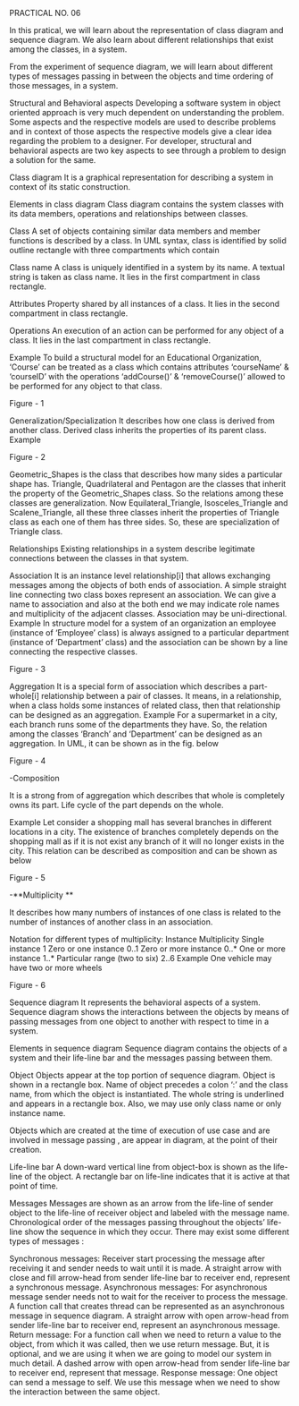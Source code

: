 PRACTICAL NO. 06

In this pratical, we will learn about the representation of class diagram and sequence diagram. We also learn about different relationships that exist among the classes, in a system.

From the experiment of sequence diagram, we will learn about different types of messages passing in between the objects and time ordering of those messages, in a system.

Structural and Behavioral aspects
Developing a software system in object oriented approach is very much dependent on understanding the problem. Some aspects and the respective models are used to describe problems and in context of those aspects the respective models give a clear idea regarding the problem to a designer. For developer, structural and behavioral aspects are two key aspects to see through a problem to design a solution for the same.

Class diagram
It is a graphical representation for describing a system in context of its static construction.

Elements in class diagram
Class diagram contains the system classes with its data members, operations and relationships between classes.

Class
A set of objects containing similar data members and member functions is described by a class. In UML syntax, class is identified by solid outline rectangle with three compartments which contain

Class name A class is uniquely identified in a system by its name. A textual string is taken as class name. It lies in the first compartment in class rectangle.

Attributes Property shared by all instances of a class. It lies in the second compartment in class rectangle.

Operations An execution of an action can be performed for any object of a class. It lies in the last compartment in class rectangle.

Example
To build a structural model for an Educational Organization, ‘Course’ can be treated as a class which contains attributes ‘courseName’ & ‘courseID’ with the operations ‘addCourse()’ & ‘removeCourse()’ allowed to be performed for any object to that class.


Figure - 1

Generalization/Specialization It describes how one class is derived from another class. Derived class inherits the properties of its parent class.
Example

Figure - 2

Geometric_Shapes is the class that describes how many sides a particular shape has. Triangle, Quadrilateral and Pentagon are the classes that inherit the property of the Geometric_Shapes class. So the relations among these classes are generalization. Now Equilateral_Triangle, Isosceles_Triangle and Scalene_Triangle, all these three classes inherit the properties of Triangle class as each one of them has three sides. So, these are specialization of Triangle class.

Relationships
Existing relationships in a system describe legitimate connections between the classes in that system.

Association It is an instance level relationship[i] that allows exchanging messages among the objects of both ends of association. A simple straight line connecting two class boxes represent an association. We can give a name to association and also at the both end we may indicate role names and multiplicity of the adjacent classes. Association may be uni-directional.
Example
In structure model for a system of an organization an employee (instance of ‘Employee’ class) is always assigned to a particular department (instance of ‘Department’ class) and the association can be shown by a line connecting the respective classes.


Figure - 3

Aggregation It is a special form of association which describes a part-whole[i] relationship between a pair of classes. It means, in a relationship, when a class holds some instances of related class, then that relationship can be designed as an aggregation.
Example
For a supermarket in a city, each branch runs some of the departments they have. So, the relation among the classes ‘Branch’ and ‘Department’ can be designed as an aggregation. In UML, it can be shown as in the fig. below


Figure - 4

-Composition

It is a strong from of aggregation which describes that whole is completely owns its part. Life cycle of the part depends on the whole.

Example
Let consider a shopping mall has several branches in different locations in a city. The existence of branches completely depends on the shopping mall as if it is not exist any branch of it will no longer exists in the city. This relation can be described as composition and can be shown as below


Figure - 5

-**Multiplicity **

It describes how many numbers of instances of one class is related to the number of instances of another class in an association.

Notation for different types of multiplicity:
Instance	Multiplicity
Single instance	1
Zero or one instance	0..1
Zero or more instance	0..*
One or more instance	1..*
Particular range (two to six)	2..6
Example
One vehicle may have two or more wheels


Figure - 6

Sequence diagram
It represents the behavioral aspects of a system. Sequence diagram shows the interactions between the objects by means of passing messages from one object to another with respect to time in a system.

Elements in sequence diagram
Sequence diagram contains the objects of a system and their life-line bar and the messages passing between them.

Object
Objects appear at the top portion of sequence diagram. Object is shown in a rectangle box. Name of object precedes a colon ‘:’ and the class name, from which the object is instantiated. The whole string is underlined and appears in a rectangle box. Also, we may use only class name or only instance name.

Objects which are created at the time of execution of use case and are involved in message passing , are appear in diagram, at the point of their creation.

Life-line bar
A down-ward vertical line from object-box is shown as the life-line of the object. A rectangle bar on life-line indicates that it is active at that point of time.

Messages
Messages are shown as an arrow from the life-line of sender object to the life-line of receiver object and labeled with the message name. Chronological order of the messages passing throughout the objects’ life-line show the sequence in which they occur. There may exist some different types of messages :

Synchronous messages: Receiver start processing the message after receiving it and sender needs to wait until it is made. A straight arrow with close and fill arrow-head from sender life-line bar to receiver end, represent a synchronous message.
Asynchronous messages: For asynchronous message sender needs not to wait for the receiver to process the message. A function call that creates thread can be represented as an asynchronous message in sequence diagram. A straight arrow with open arrow-head from sender life-line bar to receiver end, represent an asynchronous message.
Return message: For a function call when we need to return a value to the object, from which it was called, then we use return message. But, it is optional, and we are using it when we are going to model our system in much detail. A dashed arrow with open arrow-head from sender life-line bar to receiver end, represent that message.
Response message: One object can send a message to self. We use this message when we need to show the interaction between the same object.
